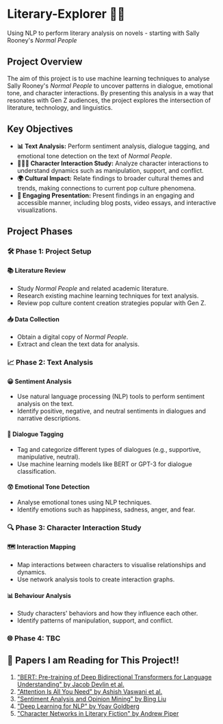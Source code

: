 # Literary-Explorer 📖✨
Using NLP to perform literary analysis on novels - starting with Sally Rooney's *Normal People*

## Project Overview

The aim of this project is to use machine learning techniques to analyse Sally Rooney's *Normal People* to uncover patterns in dialogue, emotional tone, and character interactions. By presenting this analysis in a way that resonates with Gen Z audiences, the project explores the intersection of literature, technology, and linguistics.

## Key Objectives

- **📊 Text Analysis:** Perform sentiment analysis, dialogue tagging, and emotional tone detection on the text of *Normal People*.
- **🧑‍🤝‍🧑 Character Interaction Study:** Analyze character interactions to understand dynamics such as manipulation, support, and conflict.
- **🌍 Cultural Impact:** Relate findings to broader cultural themes and trends, making connections to current pop culture phenomena.
- **🎨 Engaging Presentation:** Present findings in an engaging and accessible manner, including blog posts, video essays, and interactive visualizations.

## Project Phases

### 🛠️ Phase 1: Project Setup

#### 📚 Literature Review
- Study *Normal People* and related academic literature.
- Research existing machine learning techniques for text analysis.
- Review pop culture content creation strategies popular with Gen Z.

#### 📥 Data Collection
- Obtain a digital copy of *Normal People*.
- Extract and clean the text data for analysis.

### 📈 Phase 2: Text Analysis

#### 😀 Sentiment Analysis
- Use natural language processing (NLP) tools to perform sentiment analysis on the text.
- Identify positive, negative, and neutral sentiments in dialogues and narrative descriptions.

#### 💬 Dialogue Tagging
- Tag and categorize different types of dialogues (e.g., supportive, manipulative, neutral).
- Use machine learning models like BERT or GPT-3 for dialogue classification.

#### 😲 Emotional Tone Detection
- Analyse emotional tones using NLP techniques.
- Identify emotions such as happiness, sadness, anger, and fear.

### 🔍 Phase 3: Character Interaction Study

#### 🗺️ Interaction Mapping
- Map interactions between characters to visualise relationships and dynamics.
- Use network analysis tools to create interaction graphs.

#### 📊 Behaviour Analysis
- Study characters' behaviors and how they influence each other.
- Identify patterns of manipulation, support, and conflict.

### 🌐 Phase 4: TBC

## 📄 Papers I am Reading for This Project!!

1. ["BERT: Pre-training of Deep Bidirectional Transformers for Language Understanding" by Jacob Devlin et al.](https://arxiv.org/abs/1810.04805)
2. ["Attention Is All You Need" by Ashish Vaswani et al.](https://arxiv.org/abs/1706.03762)
3. ["Sentiment Analysis and Opinion Mining" by Bing Liu](https://www.cs.uic.edu/~liub/FBS/sentiment-analysis.html)
4. ["Deep Learning for NLP" by Yoav Goldberg](https://www.morganclaypool.com/doi/abs/10.2200/S00762ED1V01Y201703AIM316)
5. ["Character Networks in Literary Fiction" by Andrew Piper](https://www.jstor.org/stable/10.5325/jmedirelicite.32.1.0075)

